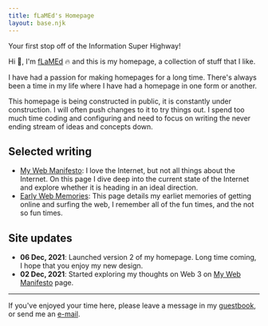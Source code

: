 ```yaml
---
title: fLaMEd's Homepage
layout: base.njk
---
```


Your first stop off of the Information Super Highway!

Hi 👋, I'm [fLaMEd](about) 🔥 and this is my homepage, a collection of stuff that I like.

I have had a passion for making homepages for a long time. There's always been a time in my life where I have had a homepage in one form or another.

 This homepage is being constructed in public, it is constantly under construction. I will often push changes to it to try things out. I spend too much time coding and configuring and need to focus on writing the never ending stream of ideas and concepts down.

## Selected writing

* [My Web Manifesto](manifesto): I love the Internet, but not all things about the Internet. On this page I dive deep into the current state of the Internet and explore whether it is heading in an ideal direction.
* [Early Web Memories](memories): This page details my earliet memories of getting online and surfing the web, I remember all of the fun times, and the not so fun times.

## Site updates

* **06 Dec, 2021**: Launched version 2 of my homepage. Long time coming, I hope that you enjoy my new design.
*  **02 Dec, 2021**: Started exploring my thoughts on Web 3 on [My Web Manifesto](manifesto) page.

***
If you've enjoyed your time here, please leave a message in my [guestbook](https://guestbook.flamedfury.com), or send me an [e-mail](mailto:flamed@flamedfury.com).
